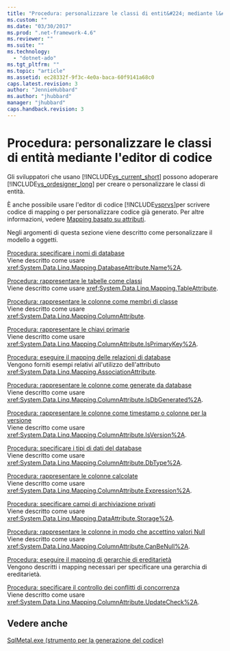 ```yaml
---
title: "Procedura: personalizzare le classi di entit&#224; mediante l&#39;editor di codice | Microsoft Docs"
ms.custom: ""
ms.date: "03/30/2017"
ms.prod: ".net-framework-4.6"
ms.reviewer: ""
ms.suite: ""
ms.technology: 
  - "dotnet-ado"
ms.tgt_pltfrm: ""
ms.topic: "article"
ms.assetid: ec28332f-9f3c-4e0a-baca-60f9141a68c0
caps.latest.revision: 3
author: "JennieHubbard"
ms.author: "jhubbard"
manager: "jhubbard"
caps.handback.revision: 3
---
```

# Procedura: personalizzare le classi di entit&#224; mediante l&#39;editor di codice
Gli sviluppatori che usano [!INCLUDE[vs_current_short](../../../../../../includes/vs-current-short-md.md)] possono adoperare [!INCLUDE[vs_ordesigner_long](../../../../../../includes/vs-ordesigner-long-md.md)] per creare o personalizzare le classi di entità.  
  
 È anche possibile usare l'editor di codice [!INCLUDE[vsprvs](../../../../../../includes/vsprvs-md.md)]per scrivere codice di mapping o per personalizzare codice già generato.  Per altre informazioni, vedere [Mapping basato su attributi](../../../../../../docs/framework/data/adonet/sql/linq/attribute-based-mapping.md).  
  
 Negli argomenti di questa sezione viene descritto come personalizzare il modello a oggetti.  
  
 [Procedura: specificare i nomi di database](../../../../../../docs/framework/data/adonet/sql/linq/how-to-specify-database-names.md)  
 Viene descritto come usare <xref:System.Data.Linq.Mapping.DatabaseAttribute.Name%2A>.  
  
 [Procedura: rappresentare le tabelle come classi](../../../../../../docs/framework/data/adonet/sql/linq/how-to-represent-tables-as-classes.md)  
 Viene descritto come usare <xref:System.Data.Linq.Mapping.TableAttribute>.  
  
 [Procedura: rappresentare le colonne come membri di classe](../../../../../../docs/framework/data/adonet/sql/linq/how-to-represent-columns-as-class-members.md)  
 Viene descritto come usare <xref:System.Data.Linq.Mapping.ColumnAttribute>.  
  
 [Procedura: rappresentare le chiavi primarie](../../../../../../docs/framework/data/adonet/sql/linq/how-to-represent-primary-keys.md)  
 Viene descritto come usare <xref:System.Data.Linq.Mapping.ColumnAttribute.IsPrimaryKey%2A>.  
  
 [Procedura: eseguire il mapping delle relazioni di database](../../../../../../docs/framework/data/adonet/sql/linq/how-to-map-database-relationships.md)  
 Vengono forniti esempi relativi all'utilizzo dell'attributo <xref:System.Data.Linq.Mapping.AssociationAttribute>.  
  
 [Procedura: rappresentare le colonne come generate da database](../../../../../../docs/framework/data/adonet/sql/linq/how-to-represent-columns-as-database-generated.md)  
 Viene descritto come usare <xref:System.Data.Linq.Mapping.ColumnAttribute.IsDbGenerated%2A>.  
  
 [Procedura: rappresentare le colonne come timestamp o colonne per la versione](../../../../../../docs/framework/data/adonet/sql/linq/how-to-represent-columns-as-timestamp-or-version-columns.md)  
 Viene descritto come usare <xref:System.Data.Linq.Mapping.ColumnAttribute.IsVersion%2A>.  
  
 [Procedura: specificare i tipi di dati del database](../../../../../../docs/framework/data/adonet/sql/linq/how-to-specify-database-data-types.md)  
 Viene descritto come usare <xref:System.Data.Linq.Mapping.ColumnAttribute.DbType%2A>.  
  
 [Procedura: rappresentare le colonne calcolate](../../../../../../docs/framework/data/adonet/sql/linq/how-to-represent-computed-columns.md)  
 Viene descritto come usare <xref:System.Data.Linq.Mapping.ColumnAttribute.Expression%2A>.  
  
 [Procedura: specificare campi di archiviazione privati](../../../../../../docs/framework/data/adonet/sql/linq/how-to-specify-private-storage-fields.md)  
 Viene descritto come usare <xref:System.Data.Linq.Mapping.DataAttribute.Storage%2A>.  
  
 [Procedura: rappresentare le colonne in modo che accettino valori Null](../../../../../../docs/framework/data/adonet/sql/linq/how-to-represent-columns-as-allowing-null-values.md)  
 Viene descritto come usare <xref:System.Data.Linq.Mapping.ColumnAttribute.CanBeNull%2A>.  
  
 [Procedura: eseguire il mapping di gerarchie di ereditarietà](../../../../../../docs/framework/data/adonet/sql/linq/how-to-map-inheritance-hierarchies.md)  
 Vengono descritti i mapping necessari per specificare una gerarchia di ereditarietà.  
  
 [Procedura: specificare il controllo dei conflitti di concorrenza](../../../../../../docs/framework/data/adonet/sql/linq/how-to-specify-concurrency-conflict-checking.md)  
 Viene descritto come usare <xref:System.Data.Linq.Mapping.ColumnAttribute.UpdateCheck%2A>.  
  
## Vedere anche  
 [SqlMetal.exe \(strumento per la generazione del codice\)](../../../../../../docs/framework/tools/sqlmetal-exe-code-generation-tool.md)
